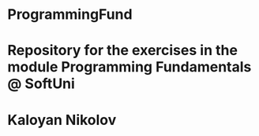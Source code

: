 # ProgrammingFund
# Repository for the exercises in the module Programming Fundamentals @ SoftUni
# Kaloyan Nikolov

